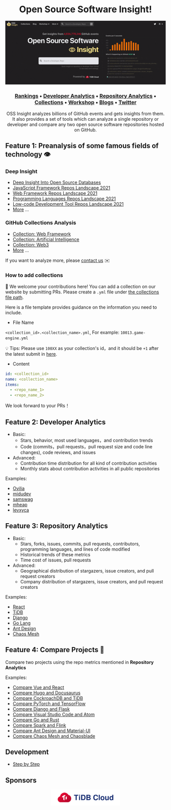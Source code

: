 <h1 align="center">Open Source Software Insight!</h1>

<a href="https://ossinsight.io">
  <img src="/static/img/screenshots/homepage-2.gif"
</a>

<h3 align="center">
  <b><a href="https://ossinsight.io/collections/open-source-database">Rankings</a></b>
  •
  <b><a href="https://ossinsight.io/analyze/Ovilia">Developer Analytics</a></b>
  •
  <a href="https://ossinsight.io/analyze/pingcap/tidb">Repository Analytics</a>
  •
  <a href="https://ossinsight.io/collections/open-source-database">Collections</a>
  •
  <a href="https://ossinsight.io/workshop/overview">Workshop</a>
  •
  <a href="https://ossinsight.io/blog">Blogs</a>
  •
  <a href="https://twitter.com/OSSInsight">Twitter</a>
</h3>

<p align="center">
OSS Insight analyzes billions of GitHub events and gets insights from them. It also provides a set of tools which can analyze a single repository or developer and compare any two open source software repositories hosted on GitHub.
</p>

## Feature 1: Preanalysis of some famous fields of technology 👁️

### Deep Insight
* [Deep Insight Into Open Source Databases](https://ossinsight.io/blog/deep-insight-into-open-source-databases)
* [JavaScript Framework Repos Landscape 2021](https://ossinsight.io/blog/deep-insight-into-js-framework-2021)
* [Web Framework Repos Landscape 2021](https://ossinsight.io/blog/deep-insight-into-web-framework-2021)
* [Programming Languages Repos Landscape 2021](https://ossinsight.io/blog/deep-insight-into-programming-languages-2021)
* [Low-code Development Tool Repos Landscape 2021](https://ossinsight.io/blog/deep-insight-into-lowcode-development-tools-2021)
* [More](https://ossinsight.io/blog) ...

### GitHub Collections Analysis
* [Collection: Web Framework](https://ossinsight.io/collections/web-framework)
* [Collection: Artificial Intelligence](https://ossinsight.io/collections/artificial-intelligence)
* [Collection: Web3](https://ossinsight.io/collections/web3)
* [More](https://ossinsight.io/collections/open-source-database) ...

If you want to analyze more, please [contact us](https://ossinsight.io/about/#contact) ✉️

### How to add collections
👏 We welcome your contributions here! You can add a collection on our website by submitting PRs. Please create a `.yml` file under [the collections file path]( https://github.com/pingcap/ossinsight/tree/main/backend/meta/collections).

Here is a file template provides guidance on the information you need to include.

* File Name

`<collection_id>.<collection_name>.yml`, For example: `10013.game-engine.yml`

  💡 Tips: Please use `100XX` as your collection's id，and it should be `+1` after the latest submit in [here]( https://github.com/pingcap/ossinsight/tree/main/backend/meta/collections). 

* Content

```yml
id: <collection_id>
name: <collection_name>
items:
  - <repo_name_1>
  - <repo_name_2>
```

We look forward to your PRs！

## Feature 2: Developer Analytics
  
* Basic:
  * Stars, behavior, most used languages，and contribution trends
  * Code (commits，pull requests，pull request size and code line changes), code reviews, and issues
* Advanced:
  * Contribution time distribution for all kind of contribution activities
  * Monthly stats about contribution activities in all public repositories
  
Examples:
* [Ovilia](https://ossinsight.io/analyze/Ovilia)
* [midudev](https://ossinsight.io/analyze/midudev)
* [samswag](https://ossinsight.io/analyze/samswag)
* [mheap](https://ossinsight.io/analyze/mheap)
* [levxyca](https://ossinsight.io/analyze/levxyca)

## Feature 3: Repository Analytics
  
* Basic:
  * Stars, forks, issues, commits, pull requests, contributors, programming languages, and lines of code modified
  * Historical trends of these metrics
  * Time cost of issues, pull requests
* Advanced:
  * Geographical distribution of stargazers, issue creators, and pull request creators
  * Company distribution of stargazers, issue creators, and pull request creators
  
Examples:
* [React](https://ossinsight.io/analyze/facebook/react)
* [TiDB](https://ossinsight.io/analyze/pingcap/tidb)
* [Django](https://ossinsight.io/analyze/django/django)
* [Go Lang](https://ossinsight.io/analyze/golang/go)
* [Ant Design](https://ossinsight.io/analyze/ant-design/ant-design)
* [Chaos Mesh](https://ossinsight.io/analyze/chaos-mesh/chaos-mesh)

## Feature 4: Compare Projects 🔨
  
Compare two projects using the repo metrics mentioned in **Repository Analytics**

Examples:
* [Compare Vue and React](https://ossinsight.io/analyze/vuejs/vue?vs=facebook/react)
* [Compare Hugo and Docusaurus](https://ossinsight.io/analyze/gohugoio/hugo?vs=facebook/docusaurus)
* [Compare CockroachDB and TiDB](https://ossinsight.io/analyze/pingcap/tidb?vs=cockroachdb/cockroach)
* [Compare PyTorch and TensorFlow](https://ossinsight.io/analyze/pytorch/pytorch?vs=tensorflow/tensorflow)
* [Compare Django and Flask](https://ossinsight.io/analyze/django/django?vs=pallets/flask)
* [Compare Visual Studio Code and Atom](https://ossinsight.io/analyze/microsoft/vscode?vs=atom/atom)
* [Compare Go and Rust](https://ossinsight.io/analyze/golang/go?vs=rust-lang/rust)
* [Compare Spark and Flink](https://ossinsight.io/analyze/apache/spark?vs=apache/flink)
* [Compare Ant Design and Material-UI](https://ossinsight.io/analyze/ant-design/ant-design?vs=mui/material-ui)
* [Compare Chaos Mesh and Chaosblade](https://ossinsight.io/analyze/chaos-mesh/chaos-mesh?vs=chaosblade-io/chaosblade)

## Development

* [Step by Step](https://ossinsight.io/workshop/mini-ossinsight/step-by-step/find-data-source)

## Sponsors

<div align="center">
  <a href="https://en.pingcap.com/tidb-cloud/?utm_source=ossinsight&utm_medium=referral">
    <img src="/static/img/tidb-cloud-logo-w.png" height=50 />
  </a>
</div>
